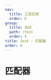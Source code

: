 ```yaml
---
nav:
  title: 工具应用
  order: 6
group:
  title: 测试
  path: /test
  order: 5
title: Jest - 匹配器
order: 6
---
```


# 匹配器